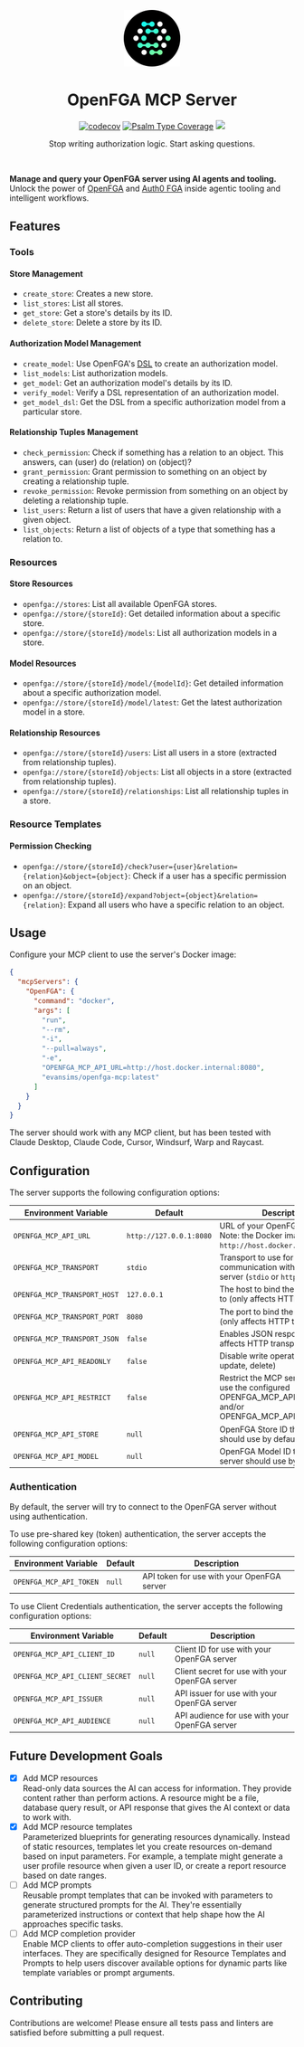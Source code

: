 <div align="center">
  <p><a href="https://openfga.dev"><img src=".github/openfga.png" width="100" /></a></p>

  <h1>OpenFGA MCP Server</h1>

  <p>
    <a href="https://codecov.io/gh/evansims/openfga-mcp" target="_blank"><img src="https://codecov.io/gh/evansims/openfga-mcp/graph/badge.svg?token=DG6KWF1EG6" alt="codecov" /></a>
    <a href="https://shepherd.dev/github/evansims/openfga-mcp" target="_blank"><img src="https://shepherd.dev/github/evansims/openfga-mcp/coverage.svg" alt="Psalm Type Coverage" /></a>
    <a href="https://www.bestpractices.dev/projects/10666"><img src="https://www.bestpractices.dev/projects/10666/badge"></a>
  </p>

  <p>Stop writing authorization logic. Start asking questions.</p>
</div>

<p><br /></p>

**Manage and query your OpenFGA server using AI agents and tooling.** Unlock the power of [OpenFGA](https://openfga.dev/) and [Auth0 FGA](https://auth0.com/fine-grained-authorization) inside agentic tooling and intelligent workflows.

## Features

### Tools

#### Store Management

- `create_store`: Creates a new store.
- `list_stores`: List all stores.
- `get_store`: Get a store's details by its ID.
- `delete_store`: Delete a store by its ID.

#### Authorization Model Management

- `create_model`: Use OpenFGA's [DSL](https://openfga.dev/docs/configuration-language) to create an authorization model.
- `list_models`: List authorization models.
- `get_model`: Get an authorization model's details by its ID.
- `verify_model`: Verify a DSL representation of an authorization model.
- `get_model_dsl`: Get the DSL from a specific authorization model from a particular store.

#### Relationship Tuples Management

- `check_permission`: Check if something has a relation to an object. This answers, can (user) do (relation) on (object)?
- `grant_permission`: Grant permission to something on an object by creating a relationship tuple.
- `revoke_permission`: Revoke permission from something on an object by deleting a relationship tuple.
- `list_users`: Return a list of users that have a given relationship with a given object.
- `list_objects`: Return a list of objects of a type that something has a relation to.

### Resources

#### Store Resources

- `openfga://stores`: List all available OpenFGA stores.
- `openfga://store/{storeId}`: Get detailed information about a specific store.
- `openfga://store/{storeId}/models`: List all authorization models in a store.

#### Model Resources

- `openfga://store/{storeId}/model/{modelId}`: Get detailed information about a specific authorization model.
- `openfga://store/{storeId}/model/latest`: Get the latest authorization model in a store.

#### Relationship Resources

- `openfga://store/{storeId}/users`: List all users in a store (extracted from relationship tuples).
- `openfga://store/{storeId}/objects`: List all objects in a store (extracted from relationship tuples).
- `openfga://store/{storeId}/relationships`: List all relationship tuples in a store.

### Resource Templates

#### Permission Checking

- `openfga://store/{storeId}/check?user={user}&relation={relation}&object={object}`: Check if a user has a specific permission on an object.
- `openfga://store/{storeId}/expand?object={object}&relation={relation}`: Expand all users who have a specific relation to an object.

## Usage

Configure your MCP client to use the server's Docker image:

```json
{
  "mcpServers": {
    "OpenFGA": {
      "command": "docker",
      "args": [
        "run",
        "--rm",
        "-i",
        "--pull=always",
        "-e",
        "OPENFGA_MCP_API_URL=http://host.docker.internal:8080",
        "evansims/openfga-mcp:latest"
      ]
    }
  }
}
```

The server should work with any MCP client, but has been tested with Claude Desktop, Claude Code, Cursor, Windsurf, Warp and Raycast.

## Configuration

The server supports the following configuration options:

| Environment Variable         | Default                 | Description                                                                                           |
| ---------------------------- | ----------------------- | ----------------------------------------------------------------------------------------------------- |
| `OPENFGA_MCP_API_URL`        | `http://127.0.0.1:8080` | URL of your OpenFGA server. Note: the Docker image defaults to `http://host.docker.internal:8080`     |
| `OPENFGA_MCP_TRANSPORT`      | `stdio`                 | Transport to use for communication with the MCP server (`stdio` or `http`)                            |
| `OPENFGA_MCP_TRANSPORT_HOST` | `127.0.0.1`             | The host to bind the MCP server to (only affects HTTP transport)                                      |
| `OPENFGA_MCP_TRANSPORT_PORT` | `8080`                  | The port to bind the MCP server to (only affects HTTP transport)                                      |
| `OPENFGA_MCP_TRANSPORT_JSON` | `false`                 | Enables JSON responses (only affects HTTP transport)                                                  |
| `OPENFGA_MCP_API_READONLY`   | `false`                 | Disable write operations (create, update, delete)                                                     |
| `OPENFGA_MCP_API_RESTRICT`   | `false`                 | Restrict the MCP server to ONLY use the configured OPENFGA_MCP_API_STORE and/or OPENFGA_MCP_API_MODEL |
| `OPENFGA_MCP_API_STORE`      | `null`                  | OpenFGA Store ID the MCP server should use by default                                                 |
| `OPENFGA_MCP_API_MODEL`      | `null`                  | OpenFGA Model ID the MCP server should use by default                                                 |

### Authentication

By default, the server will try to connect to the OpenFGA server without using authentication.

To use pre-shared key (token) authentication, the server accepts the following configuration options:

| Environment Variable    | Default | Description                                |
| ----------------------- | ------- | ------------------------------------------ |
| `OPENFGA_MCP_API_TOKEN` | `null`  | API token for use with your OpenFGA server |

To use Client Credentials authentication, the server accepts the following configuration options:

| Environment Variable            | Default | Description                                    |
| ------------------------------- | ------- | ---------------------------------------------- |
| `OPENFGA_MCP_API_CLIENT_ID`     | `null`  | Client ID for use with your OpenFGA server     |
| `OPENFGA_MCP_API_CLIENT_SECRET` | `null`  | Client secret for use with your OpenFGA server |
| `OPENFGA_MCP_API_ISSUER`        | `null`  | API issuer for use with your OpenFGA server    |
| `OPENFGA_MCP_API_AUDIENCE`      | `null`  | API audience for use with your OpenFGA server  |

## Future Development Goals

- [x] Add MCP resources<br />
      Read-only data sources the AI can access for information. They provide content rather than perform actions. A resource might be a file, database query result, or API response that gives the AI context or data to work with.
- [x] Add MCP resource templates<br />
      Parameterized blueprints for generating resources dynamically. Instead of static resources, templates let you create resources on-demand based on input parameters. For example, a template might generate a user profile resource when given a user ID, or create a report resource based on date ranges.
- [ ] Add MCP prompts<br />
      Reusable prompt templates that can be invoked with parameters to generate structured prompts for the AI. They're essentially parameterized instructions or context that help shape how the AI approaches specific tasks.
- [ ] Add MCP completion provider<br />
      Enable MCP clients to offer auto-completion suggestions in their user interfaces. They are specifically designed for Resource Templates and Prompts to help users discover available options for dynamic parts like template variables or prompt arguments.

## Contributing

Contributions are welcome! Please ensure all tests pass and linters are satisfied before submitting a pull request.

